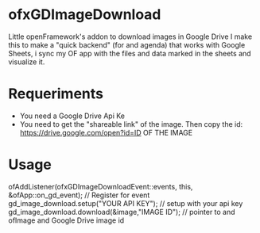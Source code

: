 # ofxGDImageDownload
Little openFramework's addon to download images in Google Drive
I make this to make a "quick backend" (for and agenda) that works with Google Sheets, i sync my OF app with the files and data marked in the sheets and visualize it.

# Requeriments

-	You need a Google Drive Api Ke
-	You need to get the "shareable link" of the image. Then copy the id:
	https://drive.google.com/open?id=ID OF THE IMAGE

# Usage

 ofAddListener(ofxGDImageDownloadEvent::events, this, &ofApp::on_gd_event);	//	Register for event
 gd_image_download.setup("YOUR API KEY");	//	setup with your api key
 gd_image_download.download(&image,"IMAGE ID");		//	pointer to and ofImage and Google Drive image id

